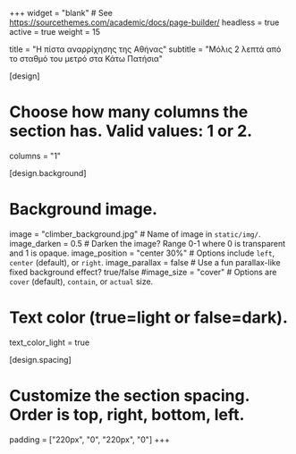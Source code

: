 +++
widget = "blank"  # See https://sourcethemes.com/academic/docs/page-builder/
headless = true
active = true
weight = 15

title = "Η πίστα αναρρίχησης της Αθήνας"
subtitle = "Μόλις 2 λεπτά από το σταθμό του μετρό στα Κάτω Πατήσια"

[design]
  # Choose how many columns the section has. Valid values: 1 or 2.
  columns = "1"

[design.background]
  # Background image.
  image = "climber_background.jpg"  # Name of image in `static/img/`.
  image_darken = 0.5  # Darken the image? Range 0-1 where 0 is transparent and 1 is opaque.
  image_position = "center 30%"  # Options include `left`, `center` (default), or `right`.
  image_parallax = false  # Use a fun parallax-like fixed background effect? true/false
  #image_size = "cover"  #  Options are `cover` (default), `contain`, or `actual` size.
  
  # Text color (true=light or false=dark).
  text_color_light = true

[design.spacing]
  # Customize the section spacing. Order is top, right, bottom, left.
  padding = ["220px", "0", "220px", "0"]
+++

